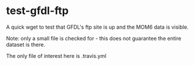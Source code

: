 # test-gfdl-ftp
A quick wget to test that GFDL's ftp site is up and the MOM6 data is visible.

Note: only a small file is checked for - this does not guarantee the entire dataset is there.

The only file of interest here is .travis.yml
